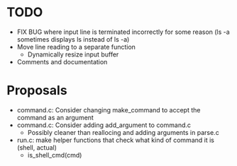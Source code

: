 # TODO
 * FIX BUG where input line is terminated incorrectly for some reason (ls -a sometimes displays ls instead of ls -a)
 * Move line reading to a separate function
    * Dynamically resize input buffer
 * Comments and documentation

# Proposals
 * command.c: Consider changing make_command to accept the command as an argument
 * command.c: Consider adding add_argument to command.c
    * Possibly cleaner than reallocing and adding arguments in parse.c
 * run.c: make helper functions that check what kind of command it is (shell, actual)
    * is_shell_cmd(cmd)  
